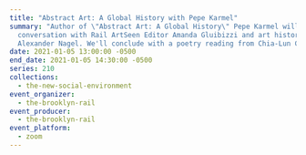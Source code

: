 ```yaml
---
title: "Abstract Art: A Global History with Pepe Karmel"
summary: "Author of \"Abstract Art: A Global History\" Pepe Karmel will be in
  conversation with Rail ArtSeen Editor Amanda Gluibizzi and art historian
  Alexander Nagel. We'll conclude with a poetry reading from Chia-Lun Chang."
date: 2021-01-05 13:00:00 -0500
end_date: 2021-01-05 14:30:00 -0500
series: 210
collections:
  - the-new-social-environment
event_organizer:
  - the-brooklyn-rail
event_producer:
  - the-brooklyn-rail
event_platform:
  - zoom
---
```

